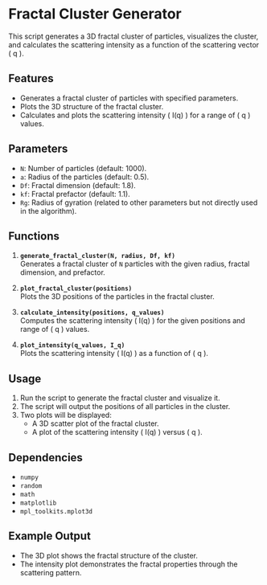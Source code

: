 # Fractal Cluster Generator

This script generates a 3D fractal cluster of particles, visualizes the cluster, and calculates the scattering intensity as a function of the scattering vector \( q \).

## Features

- Generates a fractal cluster of particles with specified parameters.
- Plots the 3D structure of the fractal cluster.
- Calculates and plots the scattering intensity \( I(q) \) for a range of \( q \) values.

## Parameters

- `N`: Number of particles (default: 1000).
- `a`: Radius of the particles (default: 0.5).
- `Df`: Fractal dimension (default: 1.8).
- `kf`: Fractal prefactor (default: 1.1).
- `Rg`: Radius of gyration (related to other parameters but not directly used in the algorithm).

## Functions

1. **`generate_fractal_cluster(N, radius, Df, kf)`**  
   Generates a fractal cluster of `N` particles with the given radius, fractal dimension, and prefactor.

2. **`plot_fractal_cluster(positions)`**  
   Plots the 3D positions of the particles in the fractal cluster.

3. **`calculate_intensity(positions, q_values)`**  
   Computes the scattering intensity \( I(q) \) for the given positions and range of \( q \) values.

4. **`plot_intensity(q_values, I_q)`**  
   Plots the scattering intensity \( I(q) \) as a function of \( q \).

## Usage

1. Run the script to generate the fractal cluster and visualize it.
2. The script will output the positions of all particles in the cluster.
3. Two plots will be displayed:
   - A 3D scatter plot of the fractal cluster.
   - A plot of the scattering intensity \( I(q) \) versus \( q \).

## Dependencies

- `numpy`
- `random`
- `math`
- `matplotlib`
- `mpl_toolkits.mplot3d`

## Example Output

- The 3D plot shows the fractal structure of the cluster.
- The intensity plot demonstrates the fractal properties through the scattering pattern.
